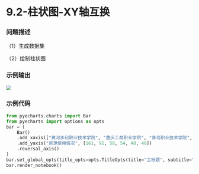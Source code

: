 # 9.2-柱状图-XY轴互换

### 问题描述

（1）生成数据集

（2）绘制柱状图

### 示例输出

<img src="?raw=true" style="zoom:80%;" />

### 示例代码

```python
from pyecharts.charts import Bar
from pyecharts import options as opts
bar = (
    Bar()
    .add_xaxis(["黄河水利职业技术学院", "重庆工商职业学院", "青岛职业技术学院", "石家庄铁路职业技术学院", "陕西工业职业技术学院", "江苏建筑职业技术学院"])
    .add_yaxis("资源使用情况", [161, 91, 58, 54, 48, 48])
    .reversal_axis()
)
bar.set_global_opts(title_opts=opts.TitleOpts(title="主标题", subtitle="副标题"))
bar.render_notebook()
```